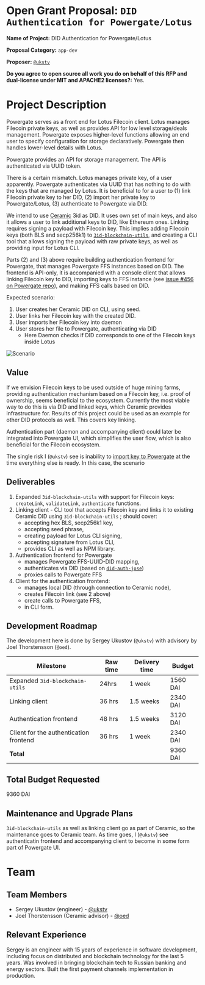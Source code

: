 # Open Grant Proposal: `DID Authentication for Powergate/Lotus`

**Name of Project:** DID Authentication for Powergate/Lotus

**Proposal Category:** `app-dev`

**Proposer:** [`@ukstv`](https://github.com/ukstv)

**Do you agree to open source all work you do on behalf of this RFP and dual-license under MIT and APACHE2 licenses?:** Yes.

# Project Description

Powergate serves as a front end for Lotus Filecoin client. Lotus manages Filecoin private keys, as well as provides API for low level storage/deals management. Powergate exposes higher-level functions allowing an end user to specify configuration for storage declaratively. Powergate then handles lower-level details with Lotus.

Powergate provides an API for storage management. The API is authenticated via UUID token.

There is a certain mismatch. Lotus manages private key, of a user apparently. Powergate authenticates via UUID that has nothing to do with the keys that are managed by Lotus. It is beneficial to for a user to (1) link Filecoin private key to her DID, (2) import her private key to Powergate/Lotus, (3) authenticate to Powergate via DID.

We intend to use [Ceramic](https://ceramic.network) 3id as DID. It uses own set of main keys, and also it allows a user to link additional keys to DID, like Ethereum ones. Linking requires signing a payload with Filecoin key. This implies adding Filecoin keys (both BLS and secp256k1) to [`3id-blockchain-utils`](https://github.com/ceramicnetwork/js-3id-blockchain-utils), and creating a CLI tool that allows signing the payload with raw private keys, as well as providing input for Lotus CLI.

Parts (2) and (3) above require building authentication frontend for Powergate, that manages Powergate FFS instances based on DID. The frontend is API-only, it is accompanied with a console client that allows linking Filecoin key to DID, importing keys to FFS instance (see [issue #456 on Powergate repo](https://github.com/textileio/powergate/issues/456)), and making FFS calls based on DID.

Expected scenario:

1. User creates her Ceramic DID on CLI, using seed.
2. User links her Filecoin key with the created DID.
3. User imports her Filecoin key into daemon
4. User stores her file to Powergate, authenticating via DID
   - Here Daemon checks if DID corresponds to one of the Filecoin keys inside Lotus

![Scenario](https://nd8hnw.db.files.1drv.com/y4mV2lo7y2Nkh_dTS4nCckjlT3BgWkOM-NZYD85NTHssjakAUHVAEo-K8ve_o36yj3NrpHjtT6LWnSecT_fST6IZBhugtm7fRCweIWutghAjkGUKfeoAf_KyPcYpANyPCCesxgxOV2cL2QeHMVyQ8BUx_5SlHGe63paLppYRdJgTkjrx33LQrQNqsDNGrScqK4YooleBpoNEiJZzo2UKhe0ow/did-auth.png?psid=1)

## Value

If we envision Filecoin keys to be used outside of huge mining farms, providing authentication mechanism based on a Filecoin key, i.e. proof of ownership, seems beneficial to the ecosystem. Currently the most viable way to do this is via DID and linked keys, which Ceramic provides infrastructure for. Results of this project could be used as an example for other DID protocols as well. This covers key linking.

Authentication part (daemon and accompanying client) could later be integrated into Powergate UI, which simplifies the user flow, which is also beneficial for the Filecoin ecosystem.

The single risk I (`@ukstv`) see is inability to  [import key to Powergate](https://github.com/textileio/powergate/issues/456) at the time everything else is ready. In this case, the scenario

## Deliverables

1. Expanded `3id-blockchain-utils` with support for Filecoin keys: `createLink`, `validateLink`, `authenticate` functions.
2. Linking client - CLI tool that accepts Filecoin key and links it to existing Ceramic DID using `3id-blockchain-utils` ; should cover:
   - accepting hex BLS, secp256k1 key,
   - accepting seed phrase,
   - creating payload for Lotus CLI signing,
   - accepting signature from Lotus CLI,
   - provides CLI as well as NPM library.
3. Authentication frontend for Powergate
   - manages Powergate FFS-UUID-DID mapping,
   - authenticates via DID (based on [`did-auth-jose`](https://github.com/decentralized-identity/did-auth-jose#readme))
   - proxies calls to Powergate FFS
4. Client for the authentication frontend:
   - manages local DID (through connection to Ceramic node),
   - creates Filecoin link (see 2 above)
   - create calls to Powergate FFS,
   - in CLI form.

## Development Roadmap

The development here is done by Sergey Ukustov (`@ukstv`) with advisory by Joel Thorstensson (`@oed`).

| Milestone                              | Raw time | Delivery time | Budget   |
| -------------------------------------- | -------- | ------------- | -------- |
| Expanded `3id-blockchain-utils`        | 24hrs    | 1 week        | 1560 DAI |
| Linking client                         | 36 hrs   | 1.5 weeks     | 2340 DAI |
| Authentication frontend                | 48 hrs   | 1.5 weeks     | 3120 DAI |
| Client for the authentication frontend | 36 hrs   | 1 week        | 2340 DAI |
| **Total**                              |          |               | 9360 DAI |

## Total Budget Requested

9360 DAI

## Maintenance and Upgrade Plans

`3id-blockchain-utils` as well as linking client go as part of Ceramic, so the maintenance goes to Ceramic team. As time goes, I (`@ukstv`) see authenticatin frontend and accompanying client to become in some form part of Powergate UI.

# Team

## Team Members

- Sergey Ukustov (engineer) - [@ukstv](https://github.com/ukstv)
- Joel Thorstensson (Ceramic advisor) - [@oed](https://github.com/oed)

## Relevant Experience

Sergey is an engineer with 15 years of experience in software development, including focus on distributed and blockchain technology for the last 5 years. Was involved in bringing blockchain tech to Russian banking and energy sectors. Built the first payment channels implementation in production.
